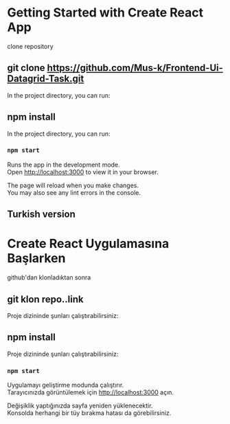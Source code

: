 # Getting Started with Create React App

clone repository 
## git clone https://github.com/Mus-k/Frontend-Ui-Datagrid-Task.git

In the project directory, you can run:
## npm install 


In the project directory, you can run:

### `npm start`

Runs the app in the development mode.\
Open [http://localhost:3000](http://localhost:3000) to view it in your browser.

The page will reload when you make changes.\
You may also see any lint errors in the console.


## Turkish version
# Create React Uygulamasına Başlarken

github'dan klonladıktan sonra
## git klon repo..link

Proje dizininde şunları çalıştırabilirsiniz:
## npm install


Proje dizininde şunları çalıştırabilirsiniz:

### `npm start`

Uygulamayı geliştirme modunda çalıştırır.\
Tarayıcınızda görüntülemek için [http://localhost:3000](http://localhost:3000) açın.

Değişiklik yaptığınızda sayfa yeniden yüklenecektir.\
Konsolda herhangi bir tüy bırakma hatası da görebilirsiniz.